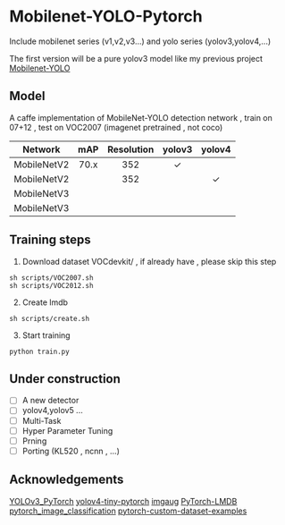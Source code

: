 # Mobilenet-YOLO-Pytorch

Include mobilenet series (v1,v2,v3...) and yolo series (yolov3,yolov4,...)

The first version will be a pure yolov3 model like my previous project [Mobilenet-YOLO](https://github.com/eric612/MobileNet-YOLO) 

## Model

A caffe implementation of MobileNet-YOLO detection network , train on 07+12 , test on VOC2007 (imagenet pretrained , not coco)

Network|mAP|Resolution|yolov3|yolov4|
:---:|:---:|:---:|:---:|:---:|
MobileNetV2|70.x|352|✓| |
MobileNetV2| |352| |✓|
MobileNetV3| | | | |
MobileNetV3| | | | |

## Training steps

1. Download dataset VOCdevkit/ , if already have , please skip this step
```
sh scripts/VOC2007.sh
sh scripts/VOC2012.sh
``` 
2. Create lmdb
 ```
 sh scripts/create.sh 
 ``` 
3. Start training
```
python train.py
```  

## Under construction

- [ ] A new detector
- [ ] yolov4,yolov5 ...
- [ ] Multi-Task 
- [ ] Hyper Parameter Tuning
- [ ] Prning 
- [ ] Porting (KL520 , ncnn , ...)

## Acknowledgements

[YOLOv3_PyTorch](https://github.com/BobLiu20/YOLOv3_PyTorch)
[yolov4-tiny-pytorch](https://github.com/bubbliiiing/yolov4-tiny-pytorch)
[imgaug](https://github.com/aleju/imgaug)
[PyTorch-LMDB](https://github.com/rmccorm4/PyTorch-LMDB)
[pytorch_image_classification](https://github.com/hysts/pytorch_image_classification)
[pytorch-custom-dataset-examples](https://github.com/utkuozbulak/pytorch-custom-dataset-examples)